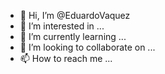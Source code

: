 - 👋 Hi, I’m @EduardoVaquez
- 👀 I’m interested in ...
- 🌱 I’m currently learning ...
- 💞️ I’m looking to collaborate on ...
- 📫 How to reach me ...

<!---
EduardoVaquez/EduardoVaquez is a ✨ special ✨ repository because its `README.md` (this file) appears on your GitHub profile.
You can click the Preview link to take a look at your changes.
--->
